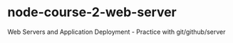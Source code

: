 # node-course-2-web-server

Web Servers and Application Deployment - Practice with git/github/server
